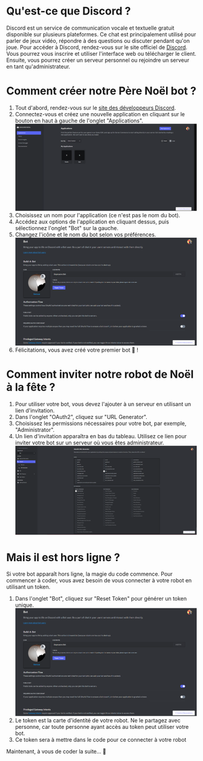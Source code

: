 # Qu'est-ce que Discord ?

Discord est un service de communication vocale et textuelle gratuit disponible sur plusieurs plateformes. Ce chat est principalement utilisé pour parler de jeux vidéo, répondre à des questions ou discuter pendant qu'on joue. Pour accéder à Discord, rendez-vous sur le site officiel de [Discord](https://discord.com/). Vous pourrez vous inscrire et utiliser l'interface web ou télécharger le client. Ensuite, vous pourrez créer un serveur personnel ou rejoindre un serveur en tant qu'administrateur.

# Comment créer notre Père Noël bot ?

1. Tout d'abord, rendez-vous sur le [site des développeurs Discord](https://discord.com/developers/applications).
2. Connectez-vous et créez une nouvelle application en cliquant sur le bouton en haut à gauche de l'onglet "Applications".
   ![Image Home](./assets/Home.PNG)
3. Choisissez un nom pour l'application (ce n'est pas le nom du bot).
4. Accédez aux options de l'application en cliquant dessus, puis sélectionnez l'onglet "Bot" sur la gauche.
5. Changez l'icône et le nom du bot selon vos préférences.
   ![Image Bot](./assets/Bot.PNG)
6. Félicitations, vous avez créé votre premier bot 🤖 !

# Comment inviter notre robot de Noël à la fête ?

1. Pour utiliser votre bot, vous devez l'ajouter à un serveur en utilisant un lien d'invitation.
2. Dans l'onglet "OAuth2", cliquez sur "URL Generator".
3. Choisissez les permissions nécessaires pour votre bot, par exemple, "Administrator".
4. Un lien d'invitation apparaîtra en bas du tableau. Utilisez ce lien pour inviter votre bot sur un serveur où vous êtes administrateur.
   ![Image URL](./assets/URL.PNG)

# Mais il est hors ligne ?

Si votre bot apparaît hors ligne, la magie du code commence. Pour commencer à coder, vous avez besoin de vous connecter à votre robot en utilisant un token.
1. Dans l'onglet "Bot", cliquez sur "Reset Token" pour générer un token unique.
   ![Image Bot Token](./assets/Bot.PNG)
2. Le token est la carte d'identité de votre robot. Ne le partagez avec personne, car toute personne ayant accès au token peut utiliser votre bot.
3. Ce token sera à mettre dans le code pour ce connecter à votre robot

Maintenant, à vous de coder la suite... 🚀
